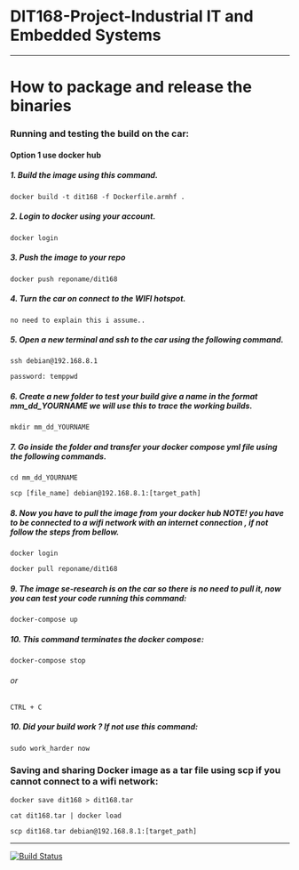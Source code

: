 # DIT168-Project-Industrial IT and Embedded Systems 

****************************************************************************************************

# How to package and release the binaries 

### Running and testing the build on the car:

#### Option 1 use docker hub

##### 1. Build the image using this command.
`docker build -t dit168 -f Dockerfile.armhf .`

##### 2. Login to docker using your account.
`docker login `

##### 3. Push the image to your repo
`docker push reponame/dit168 `

##### 4. Turn the car on connect to the WIFI hotspot.
`no need to explain this i assume.. `

##### 5. Open a new terminal and ssh to the car using the following command.
`ssh debian@192.168.8.1`

`password: temppwd`

##### 6. Create a new folder to test your build give a name in the format mm_dd_YOURNAME we will use this to trace the working builds.
`mkdir mm_dd_YOURNAME`

##### 7. Go inside the folder and transfer your docker compose yml file using the following commands.
`cd mm_dd_YOURNAME`

`scp [file_name] debian@192.168.8.1:[target_path]`

##### 8. Now you have to pull the image from your docker hub NOTE! you have to be connected to a wifi network with an internet connection , if not follow the steps from bellow.
`docker login `

`docker pull reponame/dit168 `

##### 9. The image se-research is on the car so there is no need to pull it, now you can test your code running this command:
`docker-compose up `

##### 10. This command terminates the docker compose:
`docker-compose stop `
###### or 
`CTRL + C `

##### 10. Did your build work ? If not use this command:
`sudo work_harder now `



### Saving and sharing Docker image as a tar file using scp if you cannot connect to a wifi network:

`docker save dit168 > dit168.tar`

`cat dit168.tar | docker load`

`scp dit168.tar debian@192.168.8.1:[target_path]`

****************************************************************************************************

[![Build Status](https://travis-ci.org/DIT168-Group3/DIT168.svg?branch=master)](https://travis-ci.org/DIT168-Group3/DIT168)

